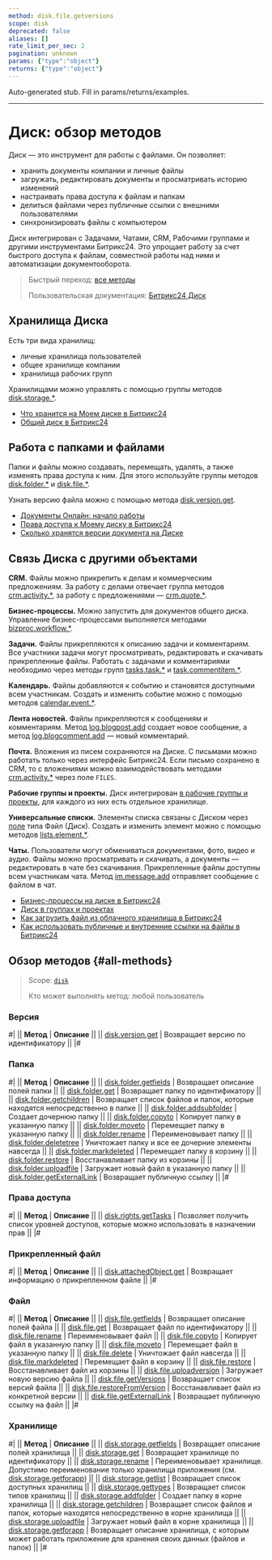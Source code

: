 ```yaml
---
method: disk.file.getversions
scope: disk
deprecated: false
aliases: []
rate_limit_per_sec: 2
pagination: unknown
params: {"type":"object"}
returns: {"type":"object"}
---
```


Auto-generated stub. Fill in params/returns/examples.

---

# Диск: обзор методов

Диск — это инструмент для работы с файлами. Он позволяет:

- хранить документы компании и личные файлы
- загружать, редактировать документы и просматривать историю изменений
- настраивать права доступа к файлам и папкам 
- делиться файлами через публичные ссылки с внешними пользователями
- синхронизировать файлы с компьютером

Диск интегрирован с Задачами, Чатами, CRM, Рабочими группами и другими инструментами Битрикс24. Это упрощает работу за счет быстрого доступа к файлам, совместной работы над ними и автоматизации документооборота.  

> Быстрый переход: [все методы](#all-methods) 
>
> Пользовательская документация: [Битрикс24 Диск](https://helpdesk.bitrix24.ru/open/20811344/)

## Хранилища Диска

Есть три вида хранилищ:

- личные хранилища пользователей
- общее хранилище компании
- хранилища рабочих групп

Хранилищами можно управлять с помощью группы методов [disk.storage.*](./storage/index.md).



- [Что хранится на Моем диске в Битрикс24](https://helpdesk.bitrix24.ru/open/18634620/)
- [Общий диск в Битрикс24](https://helpdesk.bitrix24.ru/open/19228208/)



## Работа с папками и файлами

Папки и файлы можно создавать, перемещать, удалять, а также изменять права доступа  к ним. Для этого используйте группы методов [disk.folder.*](./folder/index.md) и [disk.file.*](./file/index.md).

Узнать версию файла можно с помощью метода [disk.version.get](./version/disk-version-get.md).



- [Документы Онлайн: начало работы](https://helpdesk.bitrix24.ru/open/20338924/)
- [Права доступа к Моему диску в Битрикс24](https://helpdesk.bitrix24.ru/open/19492254/)
- [Сколько хранятся версии документа на Диске](https://helpdesk.bitrix24.ru/open/18869612/)



## Связь Диска с другими объектами

**CRM.** Файлы можно прикрепить к делам и коммерческим предложениям. За работу с делами отвечает группа методов [crm.activity.*](../crm/timeline/activities/index.md), за работу с предложениями — [crm.quote.*](../crm/quote/crm-quote-add.md).

**Бизнес-процессы.** Можно запустить для документов общего диска. Управление бизнес-процессами выполняется методами [bizproc.workflow.*](../bizproc/index.md).

**Задачи.** Файлы прикрепляются к описанию задачи и комментариям. Все участники задачи могут просматривать, редактировать и скачивать прикрепленные файлы. Работать с задачами и комментариями необходимо через методы групп [tasks.task.*](../tasks/index.md) и [task.commentitem.*](../tasks/comment-item/index.md). 

**Календарь.** Файлы добавляются к событию и становятся доступными всем участникам. Создать и изменить событие можно с помощью методов [calendar.event.*](../calendar/index.md).

**Лента новостей.** Файлы прикрепляются к сообщениям и комментариям. Метод [log.blogpost.add](../log/log-blogpost-add.md) создает новое сообщение, а метод [log.blogcomment.add](../log/log-blogcomment-add.md) — новый комментарий.

**Почта.** Вложения из писем сохраняются на Диске. С письмами можно работать только через интерфейс Битрикс24. Если письмо сохранено в CRM, то с вложениями можно взаимодействовать методами [crm.activity.*](../crm/timeline/activities/index.md) через поле `FILES`. 

**Рабочие группы и проекты.** Диск интегрирован [в рабочие группы и проекты](../sonet-group/sonet-group-create.md), для каждого из них есть отдельное хранилище.

**Универсальные списки.** Элементы списка связаны с Диском через [поле](../lists/fields/index.md) типа Файл (Диск). Создать и изменить элемент можно с помощью методов [lists.element.*](../lists/elements/index.md).

**Чаты.** Пользователи могут обмениваться документами, фото, видео и аудио. Файлы можно просматривать и скачивать, а документы — редактировать в чате без скачивания. Прикрепленные файлы доступны всем участникам чата. Метод [im.message.add](../chats/messages/im-message-add.md) отправляет сообщение с файлом в чат.



- [Бизнес-процессы на диске в Битрикс24](https://helpdesk.bitrix24.ru/open/20703790/)
- [Диск в группах и проектах](https://helpdesk.bitrix24.ru/open/16697770/)
- [Как загрузить файл из облачного хранилища в Битрикс24](https://helpdesk.bitrix24.ru/open/19545084/)
- [Как использовать публичные и внутренние ссылки на файлы в Битрикс24](https://helpdesk.bitrix24.ru/open/19096030/)



## Обзор методов {#all-methods}

> Scope: [`disk`](../scopes/permissions.md)
>
> Кто может выполнять метод: любой пользователь

### Версия

#|
|| **Метод** | **Описание** ||
|| [disk.version.get](version/disk-version-get.md) | Возвращает версию по идентификатору ||
|#

### Папка

#|
|| **Метод** | **Описание** ||
|| [disk.folder.getfields](folder/disk-folder-get-fields.md) | Возвращает описание полей папки ||
|| [disk.folder.get](folder/disk-folder-get.md) | Возвращает папку по идентификатору ||
|| [disk.folder.getchildren](folder/disk-folder-get-children.md) | Возвращает список файлов и папок, которые находятся непосредственно в папке ||
|| [disk.folder.addsubfolder](folder/disk-folder-add-subfolder.md) | Создает дочернюю папку ||
|| [disk.folder.copyto](folder/disk-folder-copy-to.md) | Копирует папку в указанную папку ||
|| [disk.folder.moveto](folder/disk-folder-move-to.md) | Перемещает папку в указанную папку ||
|| [disk.folder.rename](folder/disk-folder-rename.md) | Переименовывает папку ||
|| [disk.folder.deletetree](folder/disk-folder-delete-tree.md) | Уничтожает папку и все ее дочерние элементы навсегда ||
|| [disk.folder.markdeleted](folder/disk-folder-mark-deleted.md) | Перемещает папку в корзину ||
|| [disk.folder.restore](folder/disk-folder-restore.md) | Восстанавливает папку из корзины ||
|| [disk.folder.uploadfile](folder/disk-folder-upload-file.md) | Загружает новый файл в указанную папку ||
|| [disk.folder.getExternalLink](folder/disk-folder-get-external-link.md) | Возвращает публичную ссылку ||
|#

### Права доступа

#|
|| **Метод** | **Описание** ||
|| [disk.rights.getTasks](rights/disk-rights-get-tasks.md) | Позволяет получить список уровней доступов, которые можно использовать в назначении прав ||
|#

### Прикрепленный файл

#|
|| **Метод** | **Описание** ||
|| [disk.attachedObject.get](attached-object/disk-attached-object-get.md) | Возвращает информацию о прикрепленном файле ||
|#

### Файл

#|
|| **Метод** | **Описание** ||
|| [disk.file.getfields](file/disk-file-get-fields.md) | Возвращает описание полей файла ||
|| [disk.file.get](file/disk-file-get.md) | Возвращает файл по идентификатору ||
|| [disk.file.rename](file/disk-file-rename.md) | Переименовывает файл ||
|| [disk.file.copyto](file/disk-file-copy-to.md) | Копирует файл в указанную папку ||
|| [disk.file.moveto](file/disk-file-move-to.md) | Перемещает файл в указанную папку ||
|| [disk.file.delete](file/disk-file-delete.md) | Уничтожает файл навсегда ||
|| [disk.file.markdeleted](file/disk-file-mark-deleted.md) | Перемещает файл в корзину ||
|| [disk.file.restore](file/disk-file-restore.md) | Восстанавливает файл из корзины ||
|| [disk.file.uploadversion](file/disk-file-upload-version.md) | Загружает новую версию файла ||
|| [disk.file.getVersions](file/disk-file-get-versions.md) | Возвращает список версий файла ||
|| [disk.file.restoreFromVersion](file/disk-file-restore-from-version.md) | Восстанавливает файл из конкретной версии ||
|| [disk.file.getExternalLink](file/disk-file-get-external-link.md) | Возвращает публичную ссылку на файл ||
|#

### Хранилище

#|
|| **Метод** | **Описание** ||
|| [disk.storage.getfields](storage/disk-storage-get-fields.md) | Возвращает описание полей хранилища ||
|| [disk.storage.get](storage/disk-storage-get.md) | Возвращает хранилище по идентификатору ||
|| [disk.storage.rename](storage/disk-storage-rename.md) | Переименовывает хранилище. Допустимо переименование только хранилища приложения (см. [disk.storage.getforapp](storage/disk-storage-get-for-app.md)) ||
|| [disk.storage.getlist](storage/disk-storage-get-list.md) | Возвращает список доступных хранилищ ||
|| [disk.storage.gettypes](storage/disk-storage-get-types.md) | Возвращает список типов хранилищ ||
|| [disk.storage.addfolder](storage/disk-storage-add-folder.md) | Создает папку в корне хранилища ||
|| [disk.storage.getchildren](storage/disk-storage-get-children.md) | Возвращает список файлов и папок, которые находятся непосредственно в корне хранилища ||
|| [disk.storage.uploadfile](storage/disk-storage-upload-file.md) | Загружает новый файл в корне хранилища ||
|| [disk.storage.getforapp](storage/disk-storage-get-for-app.md) | Возвращает описание хранилища, с которым может работать приложение для хранения своих данных (файлов и папок) ||
|#
